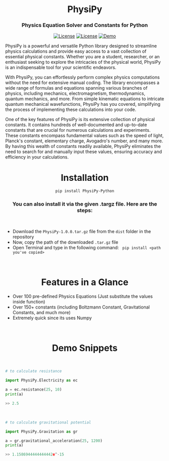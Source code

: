 <h1 align="center">PhysiPy</h1>

<h3 align="center">Physics Equation Solver and Constants for Python</h3>

<div align="center">

  <a href="https://pypi.org/project/PhysiPy-Python/#history">![License](https://img.shields.io/badge/Install-PyPI-blue)</a>
  <a href="https://opensource.org/licenses/MIT">![License](https://img.shields.io/badge/License-MIT-yellow)</a>
  <a href="https://www.fiverr.com/rohancodespy/">![Demo](https://img.shields.io/badge/Fiverr-Hire-green)</a>
</div>

PhysiPy is a powerful and versatile Python library designed to streamline physics calculations and provide easy access to a vast collection of essential physical constants. Whether you are a student, researcher, or an enthusiast seeking to explore the intricacies of the physical world, PhysiPy is an indispensable tool for your scientific endeavors.

With PhysiPy, you can effortlessly perform complex physics computations without the need for extensive manual coding. The library encompasses a wide range of formulas and equations spanning various branches of physics, including mechanics, electromagnetism, thermodynamics, quantum mechanics, and more. From simple kinematic equations to intricate quantum mechanical wavefunctions, PhysiPy has you covered, simplifying the process of implementing these calculations into your code.

One of the key features of PhysiPy is its extensive collection of physical constants. It contains hundreds of well-documented and up-to-date constants that are crucial for numerous calculations and experiments. These constants encompass fundamental values such as the speed of light, Planck's constant, elementary charge, Avogadro's number, and many more. By having this wealth of constants readily available, PhysiPy eliminates the need to search for and manually input these values, ensuring accuracy and efficiency in your calculations.

<h1 align="center">Installation</h1>

<div align="center">

```bash
pip install PhysiPy-Python
```

</div>

<h3 align="center">You can also install it via the given .targz file. Here are the steps:</h3>

<br>

- Download the `PhysiPy-1.0.0.tar.gz` file from the `dist` folder in the repository
- Now, copy the path of the downloaded `.tar.gz` file
- Open Terminal and type in the following command:
` pip install <path you've copied>`

<br>

<h1 align="center">Features in a Glance</h1>

- Over 100 pre-defined Physics Equations (Just substitute the values inside function)
- Over 150+ constants (including Boltzmann Constant, Gravitational Constants, and much more)
- Extremely quick since its uses Numpy

<br>

<h1 align="center">Demo Snippets</h1>

<br>

```python
# to calculate resistance

import PhysiPy.Electricity as ec

a = ec.resistance(25, 10)
print(a)

>> 2.5
```

<br>

```python
# to calculate gravitational potential

import PhysiPy.Gravitation as gr

a = gr.gravitational_acceleration(25, 1200)
print(a)

>> 1.1586944444444442e^-15
```
